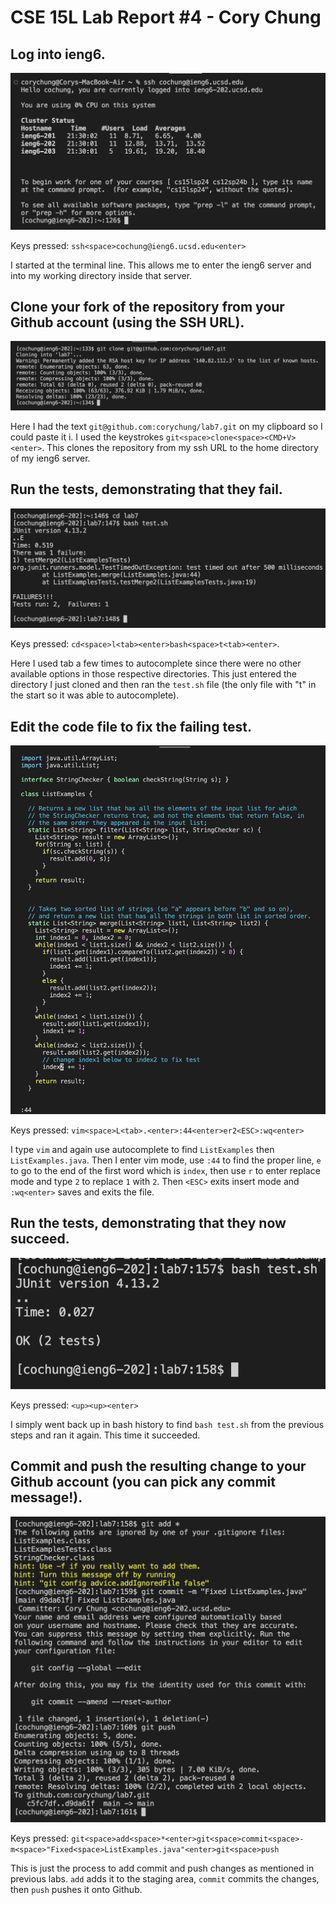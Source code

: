 # CSE 15L Lab Report #4 - Cory Chung


## Log into ieng6.

![Image](ss1.png)

Keys pressed: `ssh<space>cochung@ieng6.ucsd.edu<enter>`

I started at the terminal line. This allows me to enter the ieng6 server and into my working directory inside that server.

## Clone your fork of the repository from your Github account (using the SSH URL).

![Image](ss2.png)

Here I had the text `git@github.com:corychung/lab7.git` on my clipboard so I could paste it i. I used the keystrokes `git<space>clone<space><CMD+V><enter>`. This clones the repository from my ssh URL to the home directory of my ieng6 server. 

## Run the tests, demonstrating that they fail.

![Image](ss3.png)

Keys pressed: `cd<space>l<tab><enter>bash<space>t<tab><enter>`.

Here I used tab a few times to autocomplete since there were no other available options in those respective directories. This just entered the directory I just cloned and then ran the `test.sh` file (the only file with "t" in the start so it was able to autocomplete).

## Edit the code file to fix the failing test.

![Image](ss4.png)

Keys pressed: `vim<space>L<tab>.<enter>:44<enter>er2<ESC>:wq<enter>`

I type `vim` and again use autocomplete to find `ListExamples` then `ListExamples.java`. Then I enter vim mode, use `:44` to find the proper line, `e` to go to the end of the first word which is `index`, then use `r` to enter replace mode and type `2` to replace `1` with `2`. Then `<ESC>` exits insert mode and `:wq<enter>` saves and exits the file.

## Run the tests, demonstrating that they now succeed.

![Image](ss5.png)

Keys pressed: `<up><up><enter>`

I simply went back up in bash history to find `bash test.sh` from the previous steps and ran it again. This time it succeeded.

## Commit and push the resulting change to your Github account (you can pick any commit message!).

![Image](ss6.png)

Keys pressed: `git<space>add<space>*<enter>git<space>commit<space>-m<space>"Fixed<space>ListExamples.java"<enter>git<space>push`

This is just the process to add commit and push changes as mentioned in previous labs. `add` adds it to the staging area, `commit` commits the changes, then `push` pushes it onto Github.